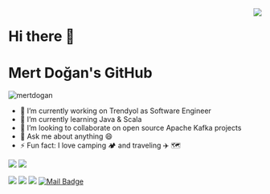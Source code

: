 <img align='right' src="https://github-readme-stats.vercel.app/api?username=mmertdogann&show_icons=true&theme=radical">

# Hi there 👋
# Mert Doğan's GitHub
<p align="left"> <img src="https://komarev.com/ghpvc/?username=mmertdogann" alt="mertdogan" /> </p>

- 🔭 I’m currently working on Trendyol as Software Engineer
- 🌱 I’m currently learning Java & Scala
- 👯 I’m looking to collaborate on open source Apache Kafka projects
- 💬 Ask me about anything 😄
- ⚡ Fun fact: I love camping 🏕️ and traveling ✈️ 🗺️

[![](https://img.shields.io/twitter/follow/mmert_dogann?style=social)](https://www.twitter.com/mmert_dogann)
[![](https://img.shields.io/github/followers/mmertdogann?style=social)](https://www.github.com/mmertdogann)


[![](https://img.shields.io/badge/twitter-%231DA1F2.svg?&style=for-the-badge&logo=twitter&logoColor=white)](https://www.twitter.com/mmert_dogann)
[![](https://img.shields.io/badge/instagram-%23E4405F.svg?&style=for-the-badge&logo=instagram&logoColor=white)](https://instagram.com/mmertdogann)
[![](https://img.shields.io/badge/linkedin-%230077B5.svg?&style=for-the-badge&logo=linkedin&logoColor=white)](https://www.linkedin.com/in/mmertdogann/)
[![Mail Badge](https://img.shields.io/badge/mm3rtdogann@gmail.com-c14438?style=for-the-badge&logo=Gmail&logoColor=white&link=mailto:mm3rtdogann@gmail.com)](mailto:mm3rtdoganngmail.com)
